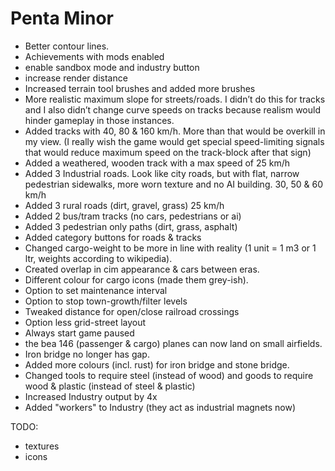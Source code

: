 # Penta Minor

- Better contour lines.
- Achievements with mods enabled
- enable sandbox mode and industry button
- increase render distance
- Increased terrain tool brushes and added more brushes
- More realistic maximum slope for streets/roads. I didn’t do this for tracks and I also didn’t change curve speeds on tracks because realism would hinder gameplay in those instances.
- Added tracks with 40, 80 & 160 km/h. More than that would be overkill in my view. (I really wish the game would get special speed-limiting signals that would reduce maximum speed on the track-block after that sign)
- Added a weathered, wooden track with a max speed of 25 km/h
- Added 3 Industrial roads. Look like city roads, but with flat, narrow pedestrian sidewalks, more worn texture and no AI building. 30, 50 & 60 km/h
- Added 3 rural roads (dirt, gravel, grass) 25 km/h
- Added 2 bus/tram tracks (no cars, pedestrians or ai)
- Added 3 pedestrian only paths (dirt, grass, asphalt)
- Added category buttons for roads & tracks
- Changed cargo-weight to be more in line with reality (1 unit = 1 m3 or 1 ltr, weights according to wikipedia).
- Created overlap in cim appearance & cars between eras.
- Different colour for cargo icons (made them grey-ish).
- Option to set maintenance interval
- Option to stop town-growth/filter levels
- Tweaked distance for open/close railroad crossings
- Option less grid-street layout
- Always start game paused
- the bea 146 (passenger & cargo) planes can now land on small airfields.
- Iron bridge no longer has gap.
- Added more colours (incl. rust) for iron bridge and stone bridge.
- Changed tools to require steel (instead of wood) and goods to require wood & plastic (instead of steel & plastic)
- Increased Industry output by 4x
- Added "workers" to Industry (they act as industrial magnets now)

TODO:
- textures
- icons
